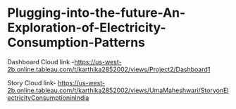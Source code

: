 # Plugging-into-the-future-An-Exploration-of-Electricity-Consumption-Patterns


Dashboard Cloud link -https://us-west-2b.online.tableau.com/t/karthika2852002/views/Project2/Dashboard1

Story Cloud link- https://us-west-2b.online.tableau.com/t/karthika2852002/views/UmaMaheshwari/StoryonElectricityConsumptioninIndia
